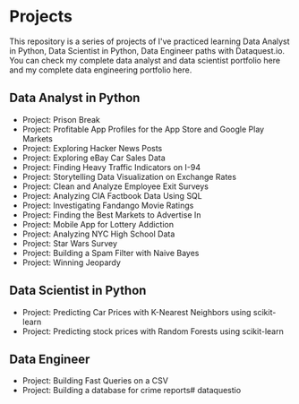 # Projects

This repository is a series of projects of I've practiced learning Data Analyst in Python, Data Scientist in Python, Data Engineer paths with Dataquest.io. You can check my complete data analyst and data scientist portfolio here and my complete data engineering portfolio here.

## Data Analyst in Python

* Project: Prison Break
* Project: Profitable App Profiles for the App Store and Google Play Markets
* Project: Exploring Hacker News Posts
* Project: Exploring eBay Car Sales Data
* Project: Finding Heavy Traffic Indicators on I-94
* Project: Storytelling Data Visualization on Exchange Rates
* Project: Clean and Analyze Employee Exit Surveys
* Project: Analyzing CIA Factbook Data Using SQL
* Project: Investigating Fandango Movie Ratings
* Project: Finding the Best Markets to Advertise In
* Project: Mobile App for Lottery Addiction
* Project: Analyzing NYC High School Data
* Project: Star Wars Survey
* Project: Building a Spam Filter with Naive Bayes
* Project: Winning Jeopardy

## Data Scientist in Python

* Project: Predicting Car Prices with K-Nearest Neighbors using scikit-learn
* Project: Predicting stock prices with Random Forests using scikit-learn

## Data Engineer

* Project: Building Fast Queries on a CSV
* Project: Building a database for crime reports# dataquestio
 
